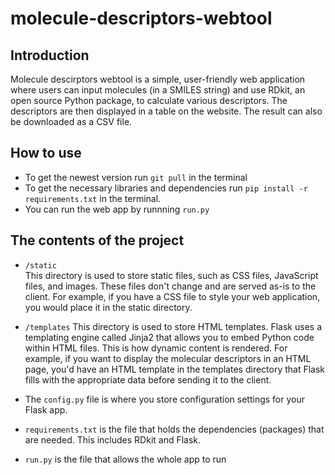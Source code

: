 # molecule-descriptors-webtool

## Introduction
Molecule descirptors webtool is a simple, user-friendly web application where users can input molecules (in a SMILES string) and use RDkit, an open source Python package, to calculate various descriptors. The descriptors are then displayed in a table on the website. The result can also be downloaded as a CSV file.

## How to use
- To get the newest version run ```git pull``` in the terminal
- To get the necessary libraries and dependencies run ```pip install -r requirements.txt``` in the terminal.
- You can run the web app by runnning ```run.py``` 

## The contents of the project
- ```/static```  
This directory is used to store static files, such as CSS files, JavaScript files, and images. These files don't change and are served as-is to the client.
For example, if you have a CSS file to style your web application, you would place it in the static directory.


- ```/templates```
This directory is used to store HTML templates. Flask uses a templating engine called Jinja2 that allows you to embed Python code within HTML files. This is how dynamic content is rendered.
For example, if you want to display the molecular descriptors in an HTML page, you'd have an HTML template in the templates directory that Flask fills with the appropriate data before sending it to the client.

- The ```config.py``` file is where you store configuration settings for your Flask app.

- ```requirements.txt``` is the file that holds the dependencies (packages) that are needed. This includes RDkit and Flask.

- ```run.py``` is the file that allows the whole app to run